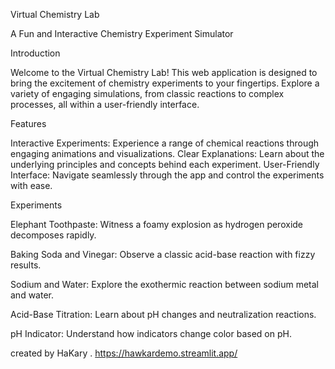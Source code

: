 Virtual Chemistry Lab

A Fun and Interactive Chemistry Experiment Simulator

Introduction

Welcome to the Virtual Chemistry Lab! This web application is designed to bring the excitement of chemistry experiments to your fingertips. 
Explore a variety of engaging simulations, from classic reactions to complex processes, all within a user-friendly interface.

Features

Interactive Experiments: Experience a range of chemical reactions through engaging animations and visualizations.
Clear Explanations: Learn about the underlying principles and concepts behind each experiment.
User-Friendly Interface: Navigate seamlessly through the app and control the experiments with ease.


Experiments

Elephant Toothpaste: Witness a foamy explosion as hydrogen peroxide decomposes rapidly.

Baking Soda and Vinegar: Observe a classic acid-base reaction with fizzy results.

Sodium and Water: Explore the exothermic reaction between sodium metal and water.

Acid-Base Titration: Learn about pH changes and neutralization reactions.

pH Indicator: Understand how indicators change color based on pH.

created by HaKary .   https://hawkardemo.streamlit.app/
